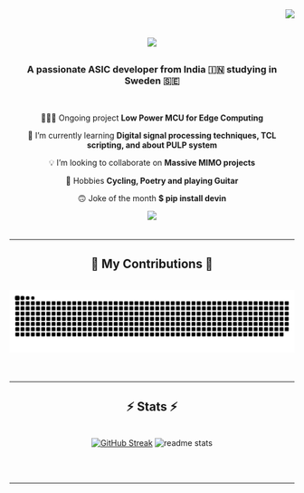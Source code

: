 <img align="right" src="https://visitor-badge.laobi.icu/badge?page_id=Aryan2910.Aryan2910" />                                            

<h1 align="center">
    <img src="https://readme-typing-svg.herokuapp.com/?font=Righteous&size=35&center=true&vCenter=true&width=500&height=70&duration=4000&lines=Hej+There!+👋;+I'm+Aryan+Singh!;" />
</h1>

<h3 align="center">A passionate ASIC developer from India 🇮🇳 studying in Sweden 🇸🇪</h3>

<br/>

<div align="center">
 
 👨🏻‍💻 Ongoing project **Low Power MCU for Edge Computing**
 
 🧠 I’m currently learning **Digital signal processing techniques, TCL scripting, and about PULP system**

 💡 I’m looking to collaborate on **Massive MIMO projects**

 🔋 Hobbies **Cycling, Poetry and playing Guitar**

 🙃 Joke of the month **$ pip install devin**

 </div>
 
<div align="center"> 
  <a href="mailto:aryansswede@gmail.com">
    <img src="https://img.shields.io/badge/Gmail-333333?style=for-the-badge&logo=gmail&logoColor=red" />
  </a>
</div>

<br/>
<hr/>

<div align="center">
  <h2>🐍 My Contributions 🐍</h2>
  <br>
  <source media="(prefers-color-scheme: dark)" srcset="https://raw.githubusercontent.com/Aryan2910/Aryan2910/output/github-contribution-grid-snake-dark.svg">
  <source media="(prefers-color-scheme: light)" srcset="https://raw.githubusercontent.com/Aryan2910/Aryan2910/output/github-contribution-grid-snake.svg">
  <img alt="github contribution grid snake animation" src="https://raw.githubusercontent.com/Aryan2910/Aryan2910/output/github-contribution-grid-snake.svg">
  <br/><br/><br/>
</div>

<hr/>

<h2 align="center">⚡ Stats ⚡</h2>
<br>
<div align=center>
  <a href="https://git.io/streak-stats"><img src="https://streak-stats.demolab.com?user=Aryan2910&theme=radical&card_width=200&border_radius=10"" alt="GitHub Streak" /></a>
  <img card_width=200 src="https://github-readme-stats.vercel.app/api?username=aryan2910&count_private=true&show_icons=true&theme=radical&rank_icon=github&border_radius=10" alt="readme stats" />


<br/><br/>

<hr/>




<br/>
